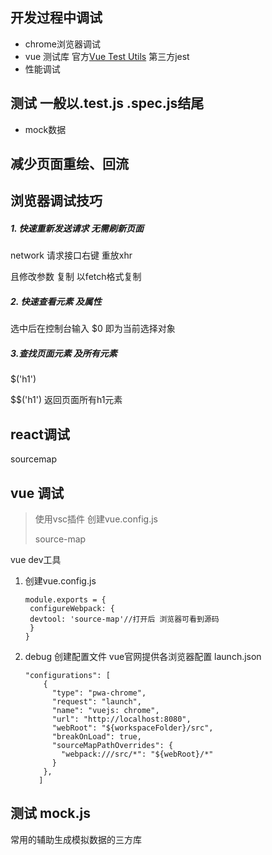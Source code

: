 ## 开发过程中调试

- chrome浏览器调试
- vue 测试库 官方[Vue Test Utils](https://github.com/vuejs/vue-test-utils) 第三方jest
- 性能调试

## 测试 一般以.test.js .spec.js结尾

- mock数据

## 减少页面重绘、回流

## 浏览器调试技巧

##### 1. 快速重新发送请求 无需刷新页面

network 请求接口右键 重放xhr

且修改参数 复制 以fetch格式复制

##### 2. 快速查看元素 及属性

选中后在控制台输入 $0 即为当前选择对象

##### 3.查找页面元素 及所有元素

$('h1')

$$('h1') 返回页面所有h1元素

## react调试

sourcemap

## vue 调试

> 使用vsc插件 创建vue.config.js 
>
> source-map

vue dev工具

1. 创建vue.config.js 

   ```
   module.exports = {
   	configureWebpack: {
   	devtool: 'source-map'//打开后 浏览器可看到源码
   	}
   }
   ```

2. debug 创建配置文件 vue官网提供各浏览器配置 launch.json

   ```
   "configurations": [
       {
         "type": "pwa-chrome",
         "request": "launch",
         "name": "vuejs: chrome",
         "url": "http://localhost:8080",
         "webRoot": "${workspaceFolder}/src",
         "breakOnLoad": true,
         "sourceMapPathOverrides": {
           "webpack:///src/*": "${webRoot}/*"
         }
       },
      ]
   ```

   

## 测试 mock.js 

常用的辅助生成模拟数据的三方库
